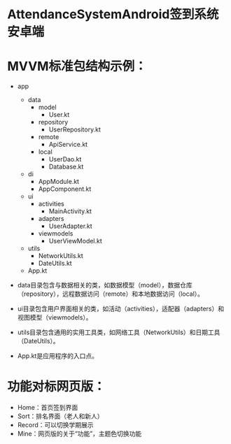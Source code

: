 # AttendanceSystemAndroid签到系统安卓端

# MVVM标准包结构示例：
- app
    - data
        - model
            - User.kt
        - repository
            - UserRepository.kt
        - remote
            - ApiService.kt
        - local
            - UserDao.kt
            - Database.kt
    - di
        - AppModule.kt
        - AppComponent.kt
    - ui
        - activities
            - MainActivity.kt
        - adapters
            - UserAdapter.kt
        - viewmodels
            - UserViewModel.kt
    - utils
        - NetworkUtils.kt
        - DateUtils.kt
    - App.kt

- data目录包含与数据相关的类，如数据模型（model），数据仓库（repository），远程数据访问（remote）和本地数据访问（local）。
- ui目录包含用户界面相关的类，如活动（activities），适配器（adapters）和视图模型（viewmodels）。
- utils目录包含通用的实用工具类，如网络工具（NetworkUtils）和日期工具（DateUtils）。
- App.kt是应用程序的入口点。

# 功能对标网页版：
- Home：首页签到界面
- Sort：排名界面（老人和新人）
- Record：可以切换学期展示
- Mine：网页版的关于“功能”，主题色切换功能
